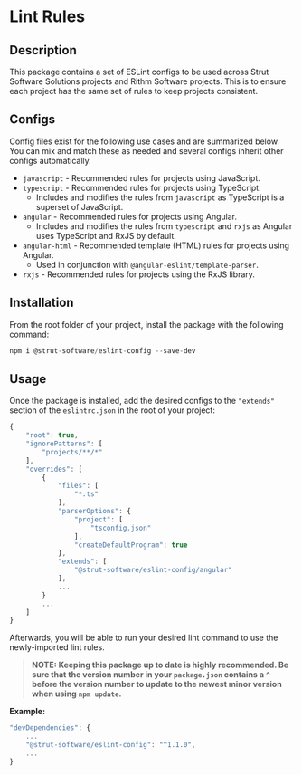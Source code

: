 # Lint Rules

## Description

This package contains a set of ESLint configs to be used across Strut Software Solutions projects and Rithm Software projects. This is to ensure each project has the same set of rules to keep projects consistent.

## Configs

Config files exist for the following use cases and are summarized below. You can mix and match these as needed and several configs inherit other configs automatically.

* `javascript` - Recommended rules for projects using JavaScript.
* `typescript` - Recommended rules for projects using TypeScript.
  * Includes and modifies the rules from `javascript` as TypeScript is a superset of JavaScript.
* `angular` - Recommended rules for projects using Angular.
  * Includes and modifies the rules from `typescript` and `rxjs` as Angular uses TypeScript and RxJS by default.
* `angular-html` - Recommended template (HTML) rules for projects using Angular.
  * Used in conjunction with `@angular-eslint/template-parser`.
* `rxjs` - Recommended rules for projects using the RxJS library.

## Installation

From the root folder of your project, install the package with the following command:

```javascript
npm i @strut-software/eslint-config --save-dev
```

## Usage

Once the package is installed, add the desired configs to the `"extends"` section of the `eslintrc.json` in the root of your project:

```javascript
{
    "root": true,
    "ignorePatterns": [
        "projects/**/*"
    ],
    "overrides": [
        {
            "files": [
                "*.ts"
            ],
            "parserOptions": {
                "project": [
                    "tsconfig.json"
                ],
                "createDefaultProgram": true
            },
            "extends": [
                "@strut-software/eslint-config/angular"
            ],
            ...
        }
        ...
    ]
}
```

Afterwards, you will be able to run your desired lint command to use the newly-imported lint rules.

> **NOTE: Keeping this package up to date is highly recommended. Be sure that the version number in your `package.json` contains a `^` before the version number to update to the newest minor version when using `npm update`.**

**Example:**

```javascript
"devDependencies": {
    ...
    "@strut-software/eslint-config": "^1.1.0",
    ...
}
```
